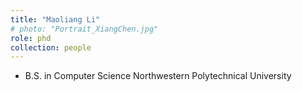 ```yaml
---
title: "Maoliang Li"
# photo: "Portrait_XiangChen.jpg"
role: phd
collection: people
---
```

- B.S. in Computer Science
  Northwestern Polytechnical University